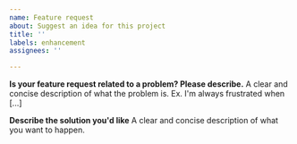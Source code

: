 ```yaml
---
name: Feature request
about: Suggest an idea for this project
title: ''
labels: enhancement
assignees: ''

---
```


<!--
**IMPORTANT**
We kindly ask you *not* to include solutions to any of the exercises in "Maschinennahe Programmierung" in the bug report. If a solution is required to reproduce the bug, you can send us an e-mail. This gives other students the chance to solve the exercises themselves. 
-->

**Is your feature request related to a problem? Please describe.**
A clear and concise description of what the problem is. Ex. I'm always frustrated when [...]

**Describe the solution you'd like**
A clear and concise description of what you want to happen.
